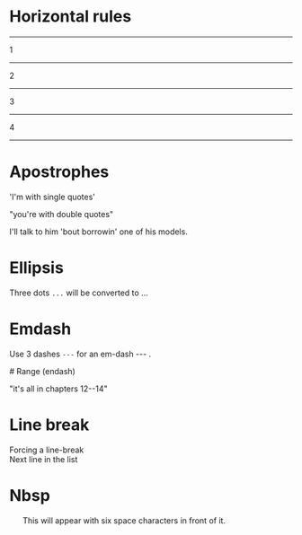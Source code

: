 # Horizontal rules
 
----

1

****

2

***

3

* * * 

4

- - - -

# Apostrophes

'I'm with single quotes'

"you're with double quotes"

I'll talk to him 'bout borrowin' one of his models.


# Ellipsis

Three dots `...` will be converted to ...

# Emdash

Use 3 dashes `---` for an em-dash --- .

# Range (endash)

"it's all in chapters 12--14"

# Line break

Forcing a line-break  
Next line in the list

# Nbsp

&nbsp;&nbsp;&nbsp;&nbsp;&nbsp;&nbsp;This will appear with six space characters in front of it.

